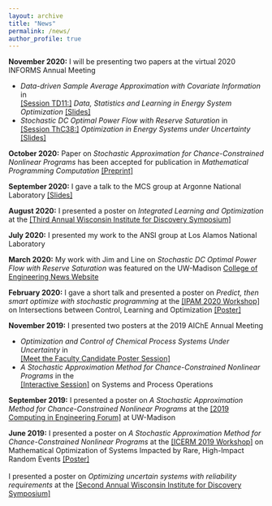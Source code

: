 ```yaml
---
layout: archive
title: "News"
permalink: /news/
author_profile: true
---
```

**November 2020:** I will be presenting two papers at the virtual 2020 INFORMS Annual Meeting
* *Data-driven Sample Average Approximation with Covariate Information* in <br/> <a href = "https://www.abstractsonline.com/pp8/#!/9022/session/2220" target="_blank">[Session TD11:]</a> *Data, Statistics and Learning in Energy System Optimization* <a href = "https://rohitkannan.github.io/presentations/Kannan_INFORMS20_DDSAA.pdf" target="_blank">[Slides]</a>
* *Stochastic DC Optimal Power Flow with Reserve Saturation* in <br/> <a href = "https://www.abstractsonline.com/pp8/#!/9022/session/2845" target="_blank">[Session ThC38:]</a> *Optimization in Energy Systems under Uncertainty* <a href = "https://rohitkannan.github.io/presentations/Kannan_INFORMS20_SDCOPF.pdf" target="_blank">[Slides]</a>

**October 2020:** Paper on *Stochastic Approximation for Chance-Constrained Nonlinear Programs* has been accepted for publication in *Mathematical Programming Computation* <a href = "https://arxiv.org/abs/1812.07066" target="_blank">[Preprint]</a>

**September 2020:** I gave a talk to the MCS group at Argonne National Laboratory <a href = "https://rohitkannan.github.io/presentations/Kannan_Argonne_September_2020.pdf" target="_blank">[Slides]</a>

**August 2020:** I presented a poster on *Integrated Learning and Optimization* at the <a href = "https://wid.wisc.edu/wid-symposium/" target="_blank">[Third Annual Wisconsin Institute for Discovery Symposium]</a>

**July 2020:** I presented my work to the ANSI group at Los Alamos National Laboratory

**March 2020:** My work with Jim and Line on *Stochastic DC Optimal Power Flow with Reserve Saturation* was featured on the UW-Madison <a href = "https://www.engr.wisc.edu/news/power-tools-new-math-model-optimizes-energy/" target="_blank">College of Engineering News Website </a>

**February 2020:** I gave a short talk and presented a poster on *Predict, then smart optimize with stochastic programming* at the <a href = "http://www.ipam.ucla.edu/programs/workshops/intersections-between-control-learning-and-optimization/" target="_blank">[IPAM 2020 Workshop]</a> on Intersections between Control, Learning and Optimization <a href = "https://rohitkannan.github.io/presentations/Kannan_IPAM20_DDSAA.pdf" target="_blank">[Poster]</a>

**November 2019:** I presented two posters at the 2019 AIChE Annual Meeting
* *Optimization and Control of Chemical Process Systems Under Uncertainty* in <br/> <a href = "https://aiche.confex.com/aiche/2019/meetingapp.cgi/Paper/582022" target="_blank">[Meet the Faculty Candidate Poster Session]</a>
* *A Stochastic Approximation Method for Chance-Constrained Nonlinear Programs* in the <br/> <a href = "https://aiche.confex.com/aiche/2019/meetingapp.cgi/Paper/563982" target="_blank">[Interactive Session]</a> on Systems and Process Operations

**September 2019:** I presented a poster on *A Stochastic Approximation Method for Chance-Constrained Nonlinear Programs* at the <a href = "https://graingerinstitute.engr.wisc.edu/computing-in-engineering-forum-2019/" target="_blank">[2019 Computing in Engineering Forum]</a> at UW-Madison

**June 2019:** I presented a poster on *A Stochastic Approximation Method for Chance-Constrained Nonlinear Programs* at the <a href = "https://icerm.brown.edu/topical_workshops/tw19-2-hire/" target="_blank">[ICERM 2019 Workshop]</a> on Mathematical Optimization of Systems Impacted by Rare, High-Impact Random Events <a href = "https://rohitkannan.github.io/presentations/Kannan_ICERM19_SAforCCP.pdf" target="_blank">[Poster]</a> <br/> <br/>
I presented a poster on *Optimizing uncertain systems with reliability requirements* at the <a href = "https://wid.wisc.edu/2019-wid-symposium/" target="_blank">[Second Annual Wisconsin Institute for Discovery Symposium]</a>
